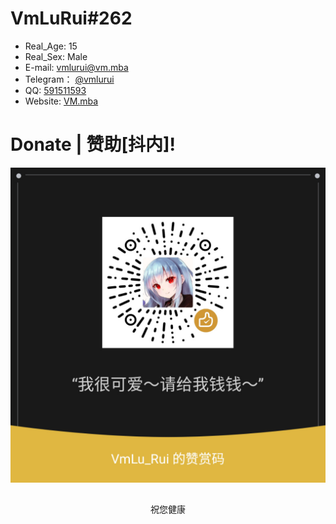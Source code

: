 # VmLuRui#262
- Real_Age: 15
- Real_Sex: Male
- E-mail: vmlurui@vm.mba
- Telegram： [@vmlurui](https://t.me/vmlurui)
- QQ: [591511593](http://wpa.qq.com/msgrd?v=3&uin=591511593&site=qq&menu=yes)
- Website: [VM.mba](https://vm.mba)
# Donate | 赞助[抖内]!
![Donate](https://raw.githubusercontent.com/VmLuRui262/VmLuRui262/main/donate.png)
##
<p align="center">祝您健康</p>
